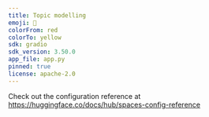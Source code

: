 ```yaml
---
title: Topic modelling
emoji: 🚀
colorFrom: red
colorTo: yellow
sdk: gradio
sdk_version: 3.50.0
app_file: app.py
pinned: true
license: apache-2.0
---
```


Check out the configuration reference at https://huggingface.co/docs/hub/spaces-config-reference
